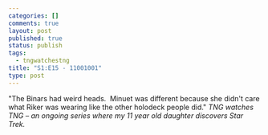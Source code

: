 ```yaml
--- 
categories: []
comments: true
layout: post
published: true
status: publish
tags: 
  - tngwatchestng
title: "S1:E15 - 11001001"
type: post
---
```

"The Binars had weird heads.  Minuet was different because she didn't care what Riker was wearing like the other holodeck people did."
<em>TNG watches TNG – an ongoing series where my 11 year old daughter discovers Star Trek.</em>
